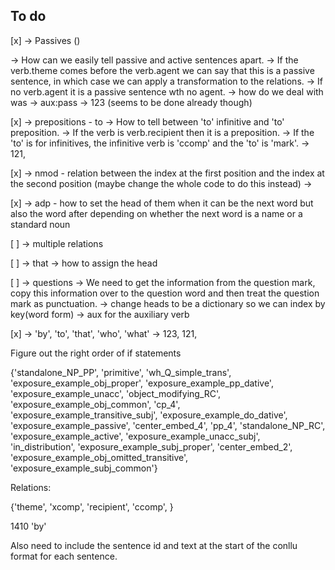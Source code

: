 ## To do

[x] -> Passives ()

 -> How can we easily tell passive and active sentences apart. 
 -> If the verb.theme comes before the verb.agent we can say that this is a passive sentence, in which case we can apply a transformation to the relations.
 -> If no verb.agent it is a passive sentence wth no agent. 
 -> how do we deal with was
 -> aux:pass
 -> 123 (seems to be done already though)

[x] -> prepositions - to
    -> How to tell between 'to' infinitive and 'to' preposition. 
    -> If the verb is verb.recipient then it is a preposition.
    -> If the 'to' is for infinitives, the infinitive verb is 'ccomp' and  the 'to' is 'mark'. 
    -> 121, 

[x] -> nmod - relation between the index at the first position and the index at the second position (maybe change the whole code to do this instead)
    -> 

[x] -> adp - how to set the head of them when it can be the next word but also the word after depending on whether the next word is a name or a standard noun

[ ] -> multiple relations

[ ] -> that 
    -> how to assign the head

[ ] -> questions
    -> We need to get the information from the question mark, copy this information over to the question word and then treat the question mark as punctuation. 
    -> change heads to be a dictionary so we can index by key(word form)
    -> aux for the auxiliary verb

[x] -> 'by', 'to', 'that', 'who', 'what'
    -> 123, 121, 



Figure out the right order of if statements

{'standalone_NP_PP', 'primitive', 'wh_Q_simple_trans', 'exposure_example_obj_proper', 'exposure_example_pp_dative', 'exposure_example_unacc', 'object_modifying_RC', 'exposure_example_obj_common', 'cp_4', 'exposure_example_transitive_subj', 'exposure_example_do_dative', 'exposure_example_passive', 'center_embed_4', 'pp_4', 'standalone_NP_RC', 'exposure_example_active', 'exposure_example_unacc_subj', 'in_distribution', 'exposure_example_subj_proper', 'center_embed_2', 'exposure_example_obj_omitted_transitive', 'exposure_example_subj_common'}

Relations:

{'theme', 'xcomp', 'recipient', 'ccomp', }

1410
'by'


Also need to include the sentence id and text at the start of the conllu format for each sentence. 

